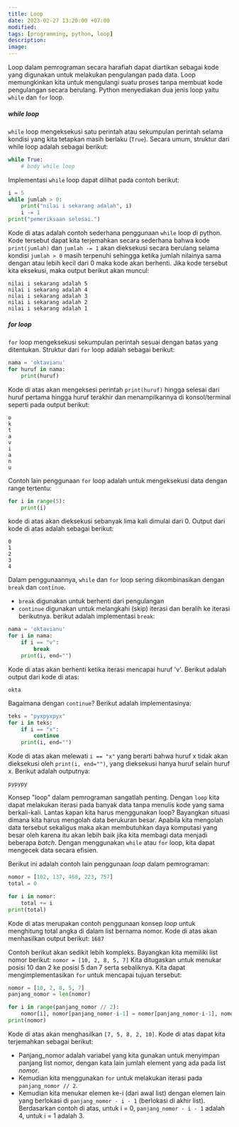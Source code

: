 ```yaml
---
title: Loop
date: 2023-02-27 13:20:00 +07:00
modified:
tags: [programming, python, loop]
description:
image: 
---
```


Loop dalam pemrograman secara harafiah dapat diartikan sebagai kode yang digunakan untuk melakukan pengulangan pada data. Loop memungkinkan kita untuk mengulangi suatu proses tanpa membuat kode pengulangan secara berulang. Python menyediakan dua jenis loop yaitu ```while``` dan ```for``` loop. 

##### while loop
```while``` loop mengeksekusi satu perintah atau sekumpulan perintah selama kondisi yang kita tetapkan masih berlaku (```True```). Secara umum, struktur dari while loop adalah sebagai berikut:
```python
while True:
    # body while loop
```
Implementasi ```while``` loop dapat dilihat pada contoh berikut:
```python
i = 5
while jumlah > 0:
    print("nilai i sekarang adalah", i)
    i -= 1
print("pemeriksaan selesai.")
```
Kode di atas adalah contoh sederhana penggunaan ```while``` loop di python. Kode tersebut dapat kita terjemahkan secara sederhana bahwa kode ```print(jumlah)``` dan ```jumlah -= 1``` akan dieksekusi secara berulang selama kondisi ```jumlah > 0``` masih terpenuhi sehingga ketika jumlah nilainya sama dengan atau lebih kecil dari 0 maka kode akan berhenti. Jika kode tersebut kita eksekusi, maka output berikut akan muncul:
```
nilai i sekarang adalah 5
nilai i sekarang adalah 4
nilai i sekarang adalah 3
nilai i sekarang adalah 2
nilai i sekarang adalah 1
```

##### for loop
```for``` loop mengeksekusi sekumpulan perintah sesuai dengan batas yang ditentukan. Struktur dari ```for``` loop adalah sebagai berikut:
```python
nama = 'oktavianu'
for huruf in nama:
    print(huruf) 
```
Kode di atas akan mengeksesi perintah ```print(huruf)``` hingga selesai dari huruf pertama hingga huruf terakhir dan menampilkannya di konsol/terminal seperti pada output berikut:
```
o
k
t
a
v
i
a
n
u
```

Contoh lain penggunaan ```for``` loop adalah untuk mengeksekusi data dengan range tertentu:
```python
for i in range(5):
    print(i)
```
kode di atas akan dieksekusi sebanyak lima kali dimulai dari 0. Output dari kode di atas adalah sebagai berikut:
```
0
1
2
3
4
```
Dalam penggunaannya, ```while``` dan ```for``` loop sering dikombinasikan dengan ```break``` dan ```continue```. 
* ```break``` digunakan untuk berhenti dari pengulangan
* ```continue``` digunakan untuk melangkahi (skip) iterasi dan beralih ke iterasi berikutnya.
berikut adalah implementasi ```break```:
```python
nama = 'oktavianu'
for i in nama:
    if i == "v":
        break
    print(i, end="")
```
Kode di atas akan berhenti ketika iterasi mencapai huruf 'v'. Berikut adalah output dari kode di atas:
```
okta
```
Bagaimana dengan ```continue```? Berikut adalah implementasinya:
```python
teks = "pyxpyxpyx"
for i in teks:
    if i == "x":
        continue
    print(i, end="")
```
Kode di atas akan melewati ```i == "x"``` yang berarti bahwa huruf x tidak akan dieksekusi oleh ```print(i, end="")```, yang dieksekusi hanya huruf selain huruf x. Berikut adalah outputnya:
```
pypypy
```
Konsep "loop" dalam pemrograman sangatlah penting. Dengan ```loop``` kita dapat melakukan iterasi pada banyak data tanpa menulis kode yang sama berkali-kali. Lantas kapan kita harus menggunakan loop?
Bayangkan situasi dimana kita harus mengolah data berukuran besar. Apabila kita mengolah data tersebut sekaligus maka akan membutuhkan daya komputasi yang besar oleh karena itu akan lebih baik jika kita membagi data menjadi beberapa <em>batch</em>. Dengan menggunakan ```while``` atau ```for``` loop, kita dapat mengecek data secara efisien. 

Berikut ini adalah contoh lain penggunaan <em>loop</em> dalam pemrograman:
```python
nomor = [102, 137, 468, 223, 757]
total = 0

for i in nomor:
    total += i
print(total)
```
Kode di atas merupakan contoh penggunaan konsep <em>loop</em> untuk menghitung total angka di dalam list bernama nomor. Kode di atas akan menhasilkan output berikut:
```1687```

Contoh berikut akan sedikit lebih kompleks. Bayangkan kita memiliki list nomor berikut:
```nomor = [10, 2, 8, 5, 7]```
Kita ditugaskan untuk menukar posisi 10 dan 2 ke posisi 5 dan 7 serta sebaliknya. Kita dapat mengimplementasikan ```for``` untuk mencapai tujuan tersebut:
```python
nomor = [10, 2, 8, 5, 7]
panjang_nomor = len(nomor)

for i in range(panjang_nomor // 2):
    nomor[i], nomor[panjang_nomor-i-1] = nomor[panjang_nomor-i-1], nomor[i]
print(nomor)
```
Kode di atas akan menghasilkan ```[7, 5, 8, 2, 10]```. Kode di atas dapat kita terjemahkan sebagai berikut:
* Panjang_nomor adalah variabel yang kita gunakan untuk menyimpan panjang list nomor, dengan kata lain jumlah element yang ada pada list <em>nomor</em>.
* Kemudian kita menggunakan ```for``` untuk melakukan iterasi pada ```panjang_nomor // 2```. 
* Kemudian kita menukar elemen ke-i (dari awal list) dengan elemen lain yang berlokasi di ```panjang_nomor - i - 1``` (berlokasi di akhir list). Berdasarkan contoh di atas,  untuk i = 0, ```panjang_nomor - i - 1``` adalah 4, untuk i = 1 adalah 3. 
